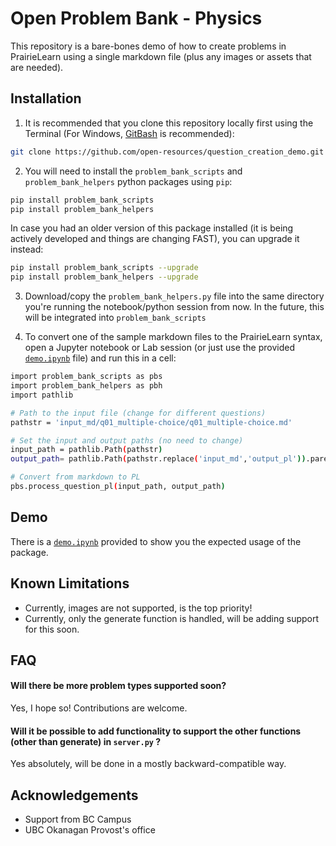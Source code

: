 # Open Problem Bank - Physics

This repository is a bare-bones demo of how to create problems in PrairieLearn using a single markdown file (plus any images or assets that are needed).

## Installation 

1. It is recommended that you clone this repository locally first using the Terminal (For Windows, [GitBash](https://gitforwindows.org) is recommended):

```bash 
git clone https://github.com/open-resources/question_creation_demo.git
```

2. You will need to install the `problem_bank_scripts` and `problem_bank_helpers` python packages using `pip`:

```bash 
pip install problem_bank_scripts
pip install problem_bank_helpers
```

In case you had an older version of this package installed (it is being actively developed and things are changing FAST), you can upgrade it instead:

```bash
pip install problem_bank_scripts --upgrade
pip install problem_bank_helpers --upgrade

```

3. Download/copy the `problem_bank_helpers.py` file into the same directory you're running the notebook/python session from now. In the future, this will be integrated into `problem_bank_scripts`

4. To convert one of the sample markdown files to the PrairieLearn syntax, open a Jupyter notebook or Lab session (or just use the provided [`demo.ipynb`](demo.ipynb) file) and run this in a cell:

```bash
import problem_bank_scripts as pbs
import problem_bank_helpers as pbh
import pathlib

# Path to the input file (change for different questions)
pathstr = 'input_md/q01_multiple-choice/q01_multiple-choice.md'

# Set the input and output paths (no need to change)
input_path = pathlib.Path(pathstr)
output_path= pathlib.Path(pathstr.replace('input_md','output_pl')).parent

# Convert from markdown to PL
pbs.process_question_pl(input_path, output_path)
```
## Demo

There is a [`demo.ipynb`](demo.ipynb) provided to show you the expected usage of the package.
 
## Known Limitations

- Currently, images are not supported, is the top priority!
- Currently, only the generate function is handled, will be adding support for this soon.
 
## FAQ

#### Will there be more problem types supported soon?

Yes, I hope so! Contributions are welcome.

#### Will it be possible to add functionality to support the other functions (other than generate) in `server.py` ?

Yes absolutely, will be done in a mostly backward-compatible way.

## Acknowledgements

 - Support from BC Campus
 - UBC Okanagan Provost's office
  
